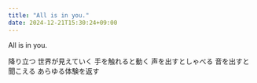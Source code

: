 ```yaml
---
title: "All is in you."
date: 2024-12-21T15:30:24+09:00
---
```

All is in you.

降り立つ
世界が見えていく
手を触れると動く
声を出すとしゃべる
音を出すと聞こえる
あらゆる体験を返す
